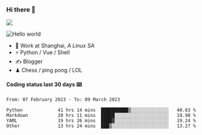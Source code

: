 ### Hi there 👋
![](https://komarev.com/ghpvc/?username=Xuhandsome)


<img src="https://github-readme-stats.vercel.app/api?username=XuHandsome&show_icons=true&theme=merko" alt="Hello world">

<br/>

- 🍻  Work at Shanghai, _A Linux SA_
- ⚡  Python / Vue / Shell
- ✍️  Blogger
- ♟  Chess / ping pong / LOL

#### Coding status last 30 days ⌨️

<!--START_SECTION:waka-->

```text
From: 07 February 2023 - To: 09 March 2023

Python             41 hrs 14 mins  ██████████▒░░░░░░░░░░░░░░   40.83 %
Markdown           20 hrs 11 mins  █████░░░░░░░░░░░░░░░░░░░░   19.98 %
YAML               19 hrs 26 mins  ████▓░░░░░░░░░░░░░░░░░░░░   19.24 %
Other              13 hrs 24 mins  ███▒░░░░░░░░░░░░░░░░░░░░░   13.27 %
```

<!--END_SECTION:waka-->
